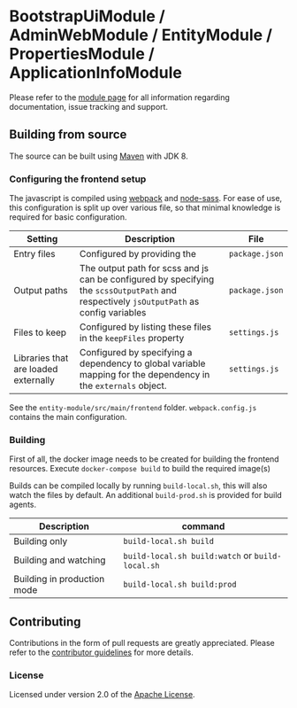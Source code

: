 # BootstrapUiModule / AdminWebModule / EntityModule / PropertiesModule / ApplicationInfoModule

Please refer to the [module page][] for all information regarding documentation, issue tracking and support.

## Building from source

The source can be built using [Maven][] with JDK 8.

### Configuring the frontend setup

The javascript is compiled using [webpack](https://github.com/webpack/webpack) and [node-sass](https://github.com/sass/node-sass).
For ease of use, this configuration is split up over various file, so that minimal knowledge is required for basic configuration.

Setting | Description | File 
--- | --- | ---
Entry files | Configured by providing the  | `package.json` 
Output paths | The output path for scss and js can be configured by specifying the `scssOutputPath` and respectively `jsOutputPath` as config variables | `package.json` 
Files to keep | Configured by listing these files in the `keepFiles` property | `settings.js` 
Libraries that are loaded externally | Configured by specifying a dependency to global variable mapping for the dependency in the `externals` object.  | `settings.js` 

See the `entity-module/src/main/frontend` folder.
`webpack.config.js` contains the main configuration. 

### Building

First of all, the docker image needs to be created for building the frontend resources.
Execute `docker-compose build` to build the required image(s)

Builds can be compiled locally by running `build-local.sh`, this will also watch the files by default.
An additional `build-prod.sh` is provided for build agents.

Description | command
--- | ---
Building only | `build-local.sh build`
Building and watching | `build-local.sh build:watch` or `build-local.sh`
Building in production mode | `build-local.sh build:prod`

## Contributing
Contributions in the form of pull requests are greatly appreciated.  Please refer to the [contributor guidelines][] for more details. 

### License
Licensed under version 2.0 of the [Apache License][].

[module page]: https://across.dev/modules/bootstrapuimodule
[contributor guidelines]: https://across.dev/contributing
[Maven]: https://maven.apache.org
[Apache License]: https://www.apache.org/licenses/LICENSE-2.0

[module page]: https://across.dev/modules/admin-web
[contributor guidelines]: https://across.dev/contributing
[Maven]: https://maven.apache.org
[Apache License]: https://www.apache.org/licenses/LICENSE-2.0

[module page]: https://across.dev/modules/entitymodule
[contributor guidelines]: https://across.dev/contributing
[Maven]: https://maven.apache.org
[Apache License]: https://www.apache.org/licenses/LICENSE-2.0
[e2e readme]: ./entity-module-test-application/src/test/e2e/README.md

[module wiki]: https://across.dev/modules/propertiesmodule
[contributor guidelines]: https://across.dev/contributing
[Maven]: https://maven.apache.org
[Apache License]: https://www.apache.org/licenses/LICENSE-2.0

[module wiki]: https://across.dev/modules/ApplicationInfoModule
[contributor guidelines]: https://across.dev/contributing
[Maven]: https://maven.apache.org
[Apache License]: https://www.apache.org/licenses/LICENSE-2.0
